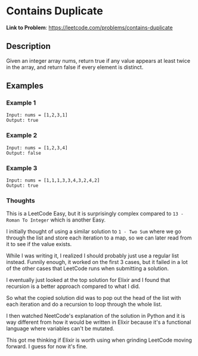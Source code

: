 # Contains Duplicate

**Link to Problem**: https://leetcode.com/problems/contains-duplicate

## Description

Given an integer array nums, return true if any value appears at least twice in the array, and return false if every element is distinct.

## Examples

### Example 1

```
Input: nums = [1,2,3,1]
Output: true
```

### Example 2

```
Input: nums = [1,2,3,4]
Output: false
```

### Example 3

```
Input: nums = [1,1,1,3,3,4,3,2,4,2]
Output: true
```

### Thoughts

This is a LeetCode Easy, but it is surprisingly complex compared to `13 - Roman To Integer` which is another Easy.

I initially thought of using a similar solution to `1 - Two Sum` where we go through the list and store each iteration to a map, so we can later read from it to see if the value exists.

While I was writing it, I realized I should probably just use a regular list instead. Funnily enough, it worked on the first 3 cases, but it failed in a lot of the other cases that LeetCode runs when submitting a solution.

I eventually just looked at the top solution for Elixir and I found that recursion is a better approach compared to what I did.

So what the copied solution did was to pop out the head of the list with each iteration and do a recursion to loop through the whole list.

I then watched NeetCode's explanation of the solution in Python and it is way different from how it would be written in Elixir because it's a functional language where variables can't be mutated.

This got me thinking if Elixir is worth using when grinding LeetCode moving forward. I guess for now it's fine.
